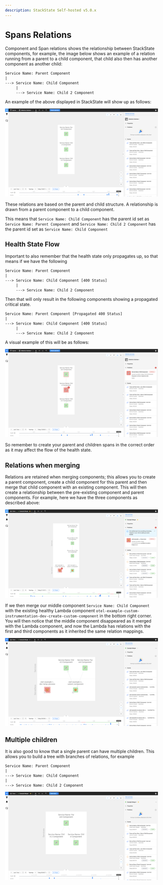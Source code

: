 ```yaml
---
description: StackState Self-hosted v5.0.x
---
```


# Spans Relations

Component and Span relations shows the relationship between StackState components, for example, the image below shows an example of a relation running from a parent to a child component, that child also then has another component as another child:

```text
Service Name: Parent Component
|
---> Service Name: Child Component
     |
     ---> Service Name: Child 2 Component
```

An example of the above displayed in StackState will show up as follows:

![Topology Perspective - Unmerged OTEL Components](../../../.gitbook/assets/otel_topology_perspective_healthy_component.png)

These relations are based on the parent and child structure. A relationship is drawn from a parent component 
to a child component. 

This means that `Service Name: Child Component` has the parent id set as `Service Name: Parent Component`
and `Service Name: Child 2 Component` has the parent id set as `Service Name: Child Component`

## Health State Flow

Important to also remember that the health state only propagates up, so that means if we have the following

```text
Service Name: Parent Component
|
---> Service Name: Child Component [400 Status]
     |
     ---> Service Name: Child 2 Component
```

Then that will only result in the following components showing a propagated critical state.

```text
Service Name: Parent Component [Propagated 400 Status]
|
---> Service Name: Child Component [400 Status]
     |
     ---> Service Name: Child 2 Component
```

A visual example of this will be as follows:

![Topology Perspective - OTEL Components Critical State](../../../.gitbook/assets/otel_topology_perspective_critical_component.png)


So remember to create your parent and children spans in the correct order as it may affect the flow of the health state.

## Relations when merging

Relations are retained when merging components; this allows you to create a parent component, create a child component for this parent
and then merge that child component with an existing component. This will then create a relationship between the pre-existing component
and parent components. For example, here we have the three components as described above:

![Topology Perspective - OTEL Components and Pre-Existing Components](../../../.gitbook/assets/otel_components_unmerged.png)

If we then merge our middle component `Service Name: Child Component` with the existing healthy Lambda component `otel-example-custom-instrumentation-dev-create-custom-component` in the bottom right corner.
You will then notice that the middle component disappeared as it merged with the Lambda component, and now the Lambda has relations with the first and third components as it
inherited the same relation mappings.

![Topology Perspective - Merged with Healthy Component](../../../.gitbook/assets/otel_traces_merge_with_healthy_complete.png)

## Multiple children

It is also good to know that a single parent can have multiple children. This allows you to build a tree with branches of relations, for example

```text
Service Name: Parent Component
|
---> Service Name: Child Component
|
---> Service Name: Child 2 Component
```

![Topology Perspective - OTEL Components with Multiple Children](../../../.gitbook/assets/otel_traces_multiple_children.png)


